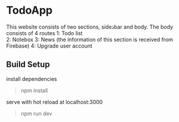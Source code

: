 # TodoApp
This website consists of two sections, sideذbar and body.
The body consists of 4 routes
1: Todo list<br>
2: Notebox
3: News (the information of this section is received from Firebase)
4: Upgrade user account


## Build Setup

install dependencies
> npm install

serve with hot reload at localhost:3000
> npm run dev
